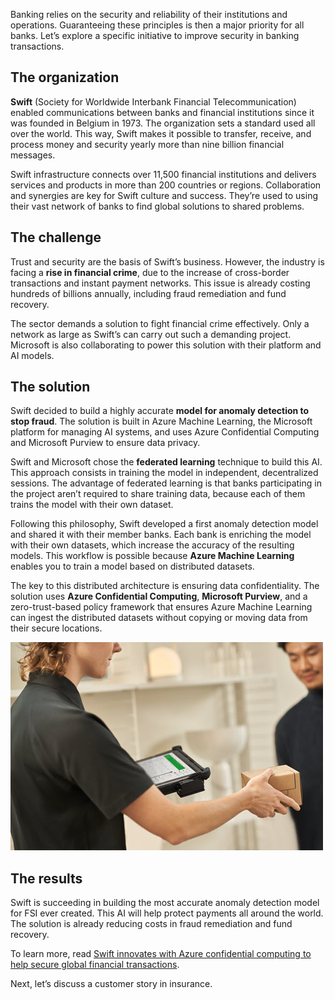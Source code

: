 Banking relies on the security and reliability of their institutions and operations. Guaranteeing these principles is then a major priority for all banks. Let’s explore a specific initiative to improve security in banking transactions.

## The organization

**Swift** (Society for Worldwide Interbank Financial Telecommunication) enabled communications between banks and financial institutions since it was founded in Belgium in 1973. The organization sets a standard used all over the world. This way, Swift makes it possible to transfer, receive, and process money and security yearly more than nine billion financial messages.

Swift infrastructure connects over 11,500 financial institutions and delivers services and products in more than 200 countries or regions. Collaboration and synergies are key for Swift culture and success. They’re used to using their vast network of banks to find global solutions to shared problems. 

## The challenge

Trust and security are the basis of Swift’s business. However, the industry is facing a **rise in financial crime**, due to the increase of cross-border transactions and instant payment networks. This issue is already costing hundreds of billions annually, including fraud remediation and fund recovery.

The sector demands a solution to fight financial crime effectively. Only a network as large as Swift’s can carry out such a demanding project. Microsoft is also collaborating to power this solution with their platform and AI models.

## The solution

Swift decided to build a highly accurate **model for anomaly detection to stop fraud**. The solution is built in Azure Machine Learning, the Microsoft platform for managing AI systems, and uses Azure Confidential Computing and Microsoft Purview to ensure data privacy.

Swift and Microsoft chose the **federated learning** technique to build this AI. This approach consists in training the model in independent, decentralized sessions. The advantage of federated learning is that banks participating in the project aren’t required to share training data, because each of them trains the model with their own dataset.

Following this philosophy, Swift developed a first anomaly detection model and shared it with their member banks. Each bank is enriching the model with their own datasets, which increase the accuracy of the resulting models. This workflow is possible because **Azure Machine Learning** enables you to train a model based on distributed datasets.

The key to this distributed architecture is ensuring data confidentiality. The solution uses **Azure Confidential Computing**, **Microsoft Purview**, and a zero-trust-based policy framework that ensures Azure Machine Learning can ingest the distributed datasets without copying or moving data from their secure locations.

![Image showing a worker holding a package out to a customer.](../media/3-transaction.jpg)

## The results

Swift is succeeding in building the most accurate anomaly detection model for FSI ever created. This AI will help protect payments all around the world. The solution is already reducing costs in fraud remediation and fund recovery.

To learn more, read [Swift innovates with Azure confidential computing to help secure global financial transactions](https://aka.ms/swift-customer-story).

Next, let’s discuss a customer story in insurance.

